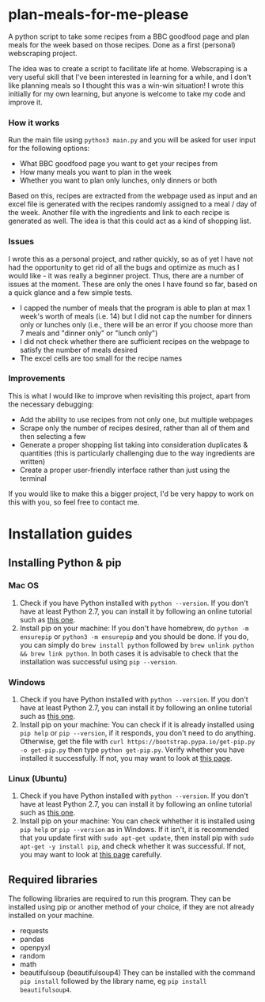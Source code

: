 # plan-meals-for-me-please
A python script to take some recipes from a BBC goodfood page and plan meals for the week based on those recipes. Done as a first (personal) webscraping project.

The idea was to create a script to facilitate life at home. Webscraping is a very useful skill that I've been interested in learning for a while, and I don't like planning meals so I thought this was a win-win situation! I wrote this initially for my own learning, but anyone is welcome to take my code and improve it.

### How it works
Run the main file using `python3 main.py` and you will be asked for user input for the following options:
- What BBC goodfood page you want to get your recipes from
- How many meals you want to plan in the week
- Whether you want to plan only lunches, only dinners or both

Based on this, recipes are extracted from the webpage used as input and an excel file is generated with the recipes randomly assigned to a meal / day of the week. Another file with the ingredients and link to each recipe is generated as well. The idea is that this could act as a kind of shopping list.

### Issues
I wrote this as a personal project, and rather quickly, so as of yet I have not had the opportunity to get rid of all the bugs and optimize as much as I would like - it was really a beginner project. Thus, there are a number of issues at the moment. These are only the ones I have found so far, based on a quick glance and a few simple tests.
- I capped the number of meals that the program is able to plan at max 1 week's worth of meals (i.e. 14) but I did not cap the number for dinners only or lunches only (i.e., there will be an error if you choose more than 7 meals and "dinner only" or "lunch only")
- I did not check whether there are sufficient recipes on the webpage to satisfy the number of meals desired
- The excel cells are too small for the recipe names

### Improvements
This is what I would like to improve when revisiting this project, apart from the necessary debugging:
- Add the ability to use recipes from not only one, but multiple webpages
- Scrape only the number of recipes desired, rather than all of them and then selecting a few
- Generate a proper shopping list taking into consideration duplicates & quantities (this is particularly challenging due to the way ingredients are written)
- Create a proper user-friendly interface rather than just using the terminal

If you would like to make this a bigger project, I'd be very happy to work on this with you, so feel free to contact me.

# Installation guides
## Installing Python & pip
### Mac OS
1. Check if you have Python installed with `python --version`. If you don't have at least Python 2.7, you can install it by following an online tutorial such as [this one](https://www.dataquest.io/blog/installing-python-on-mac/).
2. Install pip on your machine: If you don't have homebrew, do `python -m ensurepip` or `python3 -m ensurepip` and you should be done. If you do, you can simply do `brew install python` followed by `brew unlink python && brew link python`. In both cases it is advisable to check that the installation was successful using `pip --version`.

### Windows
1. Check if you have Python installed with `python --version`. If you don't have at least Python 2.7, you can install it by following an online tutorial such as [this one](https://phoenixnap.com/kb/how-to-install-python-3-windows).
2. Install pip on your machine: You can check if it is already installed using `pip help` or `pip --version`, if it responds, you don't need to do anything. Otherwise, get the file with `curl https://bootstrap.pypa.io/get-pip.py -o get-pip.py` then type `python get-pip.py`. Verify whether you have installed it successfully. If not, you may want to look at [this page](https://phoenixnap.com/kb/install-pip-windows).

### Linux (Ubuntu)
1. Check if you have Python installed with `python --version`. If you don't have at least Python 2.7, you can install it by following an online tutorial such as [this one](https://phoenixnap.com/kb/how-to-install-python-3-ubuntu).
2. Install pip on your machine: You can check whhether it is installed using `pip help` or `pip --version` as in Windows. If it isn't, it is recommended that you update first with `sudo apt-get update`, then install pip with `sudo apt-get -y install pip`, and check whether it was successful. If not, you may want to look at [this page](https://www.educative.io/answers/installing-pip3-in-ubuntu) carefully.


## Required libraries
The following libraries are required to run this program. They can be installed using pip or another method of your choice, if they are not already installed on your machine.
- requests 
- pandas
- openpyxl
- random
- math
- beautifulsoup (beautifulsoup4)
They can be installed with the command `pip install` followed by the library name, eg `pip install beautifulsoup4`.

